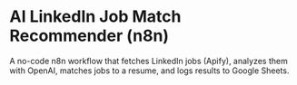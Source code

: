 # AI LinkedIn Job Match Recommender (n8n)

A no-code n8n workflow that fetches LinkedIn jobs (Apify), analyzes them with OpenAI, matches jobs to a resume, and logs results to Google Sheets.
